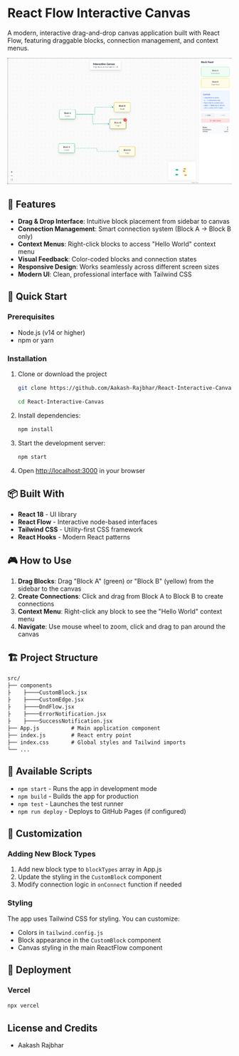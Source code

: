 # React Flow Interactive Canvas

A modern, interactive drag-and-drop canvas application built with React Flow, featuring draggable blocks, connection management, and context menus.

![preview](./public/preview.png)

## 🎯 Features

- **Drag & Drop Interface**: Intuitive block placement from sidebar to canvas
- **Connection Management**: Smart connection system (Block A → Block B only)
- **Context Menus**: Right-click blocks to access "Hello World" context menu
- **Visual Feedback**: Color-coded blocks and connection states
- **Responsive Design**: Works seamlessly across different screen sizes
- **Modern UI**: Clean, professional interface with Tailwind CSS

## 🚀 Quick Start

### Prerequisites

- Node.js (v14 or higher)
- npm or yarn

### Installation

1. Clone or download the project

   ```bash
   git clone https://github.com/Aakash-Rajbhar/React-Interactive-Canvas.git
   ```

   ```bash
   cd React-Interactive-Canvas
   ```

2. Install dependencies:
   ```bash
   npm install
   ```
3. Start the development server:
   ```bash
   npm start
   ```
4. Open [http://localhost:3000](http://localhost:3000) in your browser

## 📦 Built With

- **React 18** - UI library
- **React Flow** - Interactive node-based interfaces
- **Tailwind CSS** - Utility-first CSS framework
- **React Hooks** - Modern React patterns

## 🎮 How to Use

1. **Drag Blocks**: Drag "Block A" (green) or "Block B" (yellow) from the sidebar to the canvas
2. **Create Connections**: Click and drag from Block A to Block B to create connections
3. **Context Menu**: Right-click any block to see the "Hello World" context menu
4. **Navigate**: Use mouse wheel to zoom, click and drag to pan around the canvas

## 🏗️ Project Structure

```
src/
├── components
├    ├────CustomBlock.jsx
├    ├────CustomEdge.jsx
├    ├────DndFlow.jsx
├    ├────ErrorNotification.jsx
├    ├────SuccessNotification.jsx
├── App.js          # Main application component
├── index.js        # React entry point
├── index.css       # Global styles and Tailwind imports
└── ...
```

## 🔧 Available Scripts

- `npm start` - Runs the app in development mode
- `npm build` - Builds the app for production
- `npm test` - Launches the test runner
- `npm run deploy` - Deploys to GitHub Pages (if configured)

## 🎨 Customization

### Adding New Block Types

1. Add new block type to `blockTypes` array in App.js
2. Update the styling in the `CustomBlock` component
3. Modify connection logic in `onConnect` function if needed

### Styling

The app uses Tailwind CSS for styling. You can customize:

- Colors in `tailwind.config.js`
- Block appearance in the `CustomBlock` component
- Canvas styling in the main ReactFlow component

## 🚀 Deployment

### Vercel

```bash
npx vercel
```

## License and Credits

- Aakash Rajbhar
